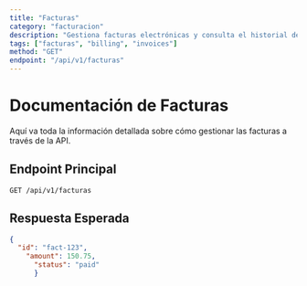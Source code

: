```yaml
---
title: "Facturas"
category: "facturacion"
description: "Gestiona facturas electrónicas y consulta el historial de facturación"
tags: ["facturas", "billing", "invoices"]
method: "GET"
endpoint: "/api/v1/facturas"
---
```

# Documentación de Facturas

Aquí va toda la información detallada sobre cómo gestionar las facturas a través de la API.

## Endpoint Principal

`GET /api/v1/facturas`

## Respuesta Esperada

```json
{
  "id": "fact-123",
    "amount": 150.75,
      "status": "paid"
      }